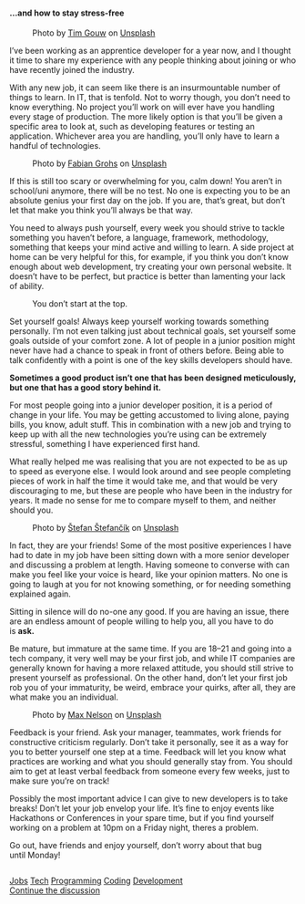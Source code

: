 <h4>&#x2026;and how to stay stress-free</h4><figure><img alt src="https://hackernoon.com/hn-images/1*XWCrOtVijQ8gqcEWKuWMBA.jpeg"><figcaption>Photo by <a href="https://unsplash.com/photos/1K9T5YiZ2WU?utm_source=unsplash&amp;utm_medium=referral&amp;utm_content=creditCopyText">Tim Gouw</a> on&#xA0;<a href="https://unsplash.com/search/photos/stress?utm_source=unsplash&amp;utm_medium=referral&amp;utm_content=creditCopyText">Unsplash</a></figcaption></figure><p>I&#x2019;ve been working as an apprentice developer for a year now, and I thought it time to share my experience with any people thinking about joining or who have recently joined the industry.</p><p>With any new job, it can seem like there is an insurmountable number of things to learn. In IT, that is tenfold. Not to worry though, you don&#x2019;t need to know everything. No project you&#x2019;ll work on will ever have you handling every stage of production. The more likely option is that you&#x2019;ll be given a specific area to look at, such as developing features or testing an application. Whichever area you are handling, you&#x2019;ll only have to learn a handful of technologies.</p><figure><img alt src="https://hackernoon.com/hn-images/1*_BSX61CxShyqW7oT7Kgc8Q.jpeg"><figcaption>Photo by <a href="https://unsplash.com/photos/XMFZqrGyV-Q?utm_source=unsplash&amp;utm_medium=referral&amp;utm_content=creditCopyText">Fabian Grohs</a> on&#xA0;<a href="https://unsplash.com/search/photos/programming?utm_source=unsplash&amp;utm_medium=referral&amp;utm_content=creditCopyText">Unsplash</a></figcaption></figure><p>If this is still too scary or overwhelming for you, calm down! You aren&#x2019;t in school/uni anymore, there will be no test. No one is expecting you to be an absolute genius your first day on the job. If you are, that&#x2019;s great, but don&#x2019;t let that make you think you&#x2019;ll always be that&#xA0;way.</p><p>You need to always push yourself, every week you should strive to tackle something you haven&#x2019;t before, a language, framework, methodology, something that keeps your mind active and willing to learn. A side project at home can be very helpful for this, for example, if you think you don&#x2019;t know enough about web development, try creating your own personal website. It doesn&#x2019;t have to be perfect, but practice is better than lamenting your lack of&#xA0;ability.</p><figure><img alt src="https://hackernoon.com/hn-images/1*rS2TB0OFxx6Crrf9FUOvsg.jpeg"><figcaption>You don&#x2019;t start at the&#xA0;top.</figcaption></figure><p>Set yourself goals! Always keep yourself working towards something personally. I&#x2019;m not even talking just about technical goals, set yourself some goals outside of your comfort zone. A lot of people in a junior position might never have had a chance to speak in front of others before. Being able to talk confidently with a point is one of the key skills developers should&#xA0;have.</p><p><strong>Sometimes a good product isn&#x2019;t one that has been designed meticulously, but one that has a good story behind&#xA0;it.</strong></p><p>For most people going into a junior developer position, it is a period of change in your life. You may be getting accustomed to living alone, paying bills, you know, adult stuff. This in combination with a new job and trying to keep up with all the new technologies you&#x2019;re using can be extremely stressful, something I have experienced first&#xA0;hand.</p><p>What really helped me was realising that you are not expected to be as up to speed as everyone else. I would look around and see people completing pieces of work in half the time it would take me, and that would be very discouraging to me, but these are people who have been in the industry for years. It made no sense for me to compare myself to them, and neither should&#xA0;you.</p><figure><img alt src="https://hackernoon.com/hn-images/1*LJj4hmOES-c0DYj4Kwg89A.jpeg"><figcaption>Photo by <a href="https://unsplash.com/photos/UCZF1sXcejo?utm_source=unsplash&amp;utm_medium=referral&amp;utm_content=creditCopyText">&#x160;tefan &#x160;tefan&#x10D;&#xED;k</a> on&#xA0;<a href="https://unsplash.com/search/photos/coding-teamwork?utm_source=unsplash&amp;utm_medium=referral&amp;utm_content=creditCopyText">Unsplash</a></figcaption></figure><p>In fact, they are your friends! Some of the most positive experiences I have had to date in my job have been sitting down with a more senior developer and discussing a problem at length. Having someone to converse with can make you feel like your voice is heard, like your opinion matters. No one is going to laugh at you for not knowing something, or for needing something explained again.</p><p>Sitting in silence will do no-one any good. If you are having an issue, there are an endless amount of people willing to help you, all you have to do is&#xA0;<strong>ask.</strong></p><p>Be mature, but immature at the same time. If you are 18&#x2013;21 and going into a tech company, it very well may be your first job, and while IT companies are generally known for having a more relaxed attitude, you should still strive to present yourself as professional. On the other hand, don&#x2019;t let your first job rob you of your immaturity, be weird, embrace your quirks, after all, they are what make you an individual.</p><figure><img alt src="https://hackernoon.com/hn-images/1*LWMoPNWQdoYYCRI1ZIRg2Q.jpeg"><figcaption>Photo by <a href="https://unsplash.com/photos/1iFe4x06qwc?utm_source=unsplash&amp;utm_medium=referral&amp;utm_content=creditCopyText">Max Nelson</a> on&#xA0;<a href="https://unsplash.com/search/photos/friends-hanging-out?utm_source=unsplash&amp;utm_medium=referral&amp;utm_content=creditCopyText">Unsplash</a></figcaption></figure><p>Feedback is your friend. Ask your manager, teammates, work friends for constructive criticism regularly. Don&#x2019;t take it personally, see it as a way for you to better yourself one step at a time. Feedback will let you know what practices are working and what you should generally stay from. You should aim to get at least verbal feedback from someone every few weeks, just to make sure you&#x2019;re on&#xA0;track!</p><p>Possibly the most important advice I can give to new developers is to take breaks! Don&#x2019;t let your job envelop your life. It&#x2019;s fine to enjoy events like Hackathons or Conferences in your spare time, but if you find yourself working on a problem at 10pm on a Friday night, theres a&#xA0;problem.</p><p>Go out, have friends and enjoy yourself, don&#x2019;t worry about that bug until&#xA0;Monday!</p><figure><a href="https://goo.gl/w4Pbea"><img alt src="https://hackernoon.com/hn-images/1*PZjwR1Nbluff5IMI6Y1T6g@2x.png"></a></figure>                <div class="archive-tags">                                        <a class="tag" href="https://hackernoon.com/tagged/jobs">Jobs</a>                                        <a class="tag" href="https://hackernoon.com/tagged/tech">Tech</a>                                        <a class="tag" href="https://hackernoon.com/tagged/programming">Programming</a>                                        <a class="tag" href="https://hackernoon.com/tagged/coding">Coding</a>                                        <a class="tag" href="https://hackernoon.com/tagged/development">Development</a>                  </div>                <div class="twitter-discussion">          <a target="_blank" href="https://twitter.com/search?q=https%3A%2F%2Fhackernoon.com%2Fsurviving-and-thriving-in-your-first-year-as-a-junior-developer-815a94cef9b6">Continue the discussion <i class="fab fa-twitter"></i></a>        </div>